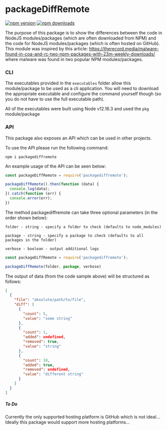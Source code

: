 # packageDiffRemote

[![npm version](https://img.shields.io/npm/v/packagediffremote.svg?style=flat-square)](https://www.npmjs.org/package/packagediffremote)
[![npm downloads](https://img.shields.io/npm/dm/packagediffremote.svg?style=flat-square)](http://npm-stat.com/charts.html?package=packagediffremote)

The purpose of this package is to show the differences between the code in NodeJS modules/packages (which are often downloaded from NPM) and the code for NodeJS modules/packages (which is often hosted on GitHub). This module was inspired by this article: https://therecord.media/malware-found-in-coa-and-rc-two-npm-packages-with-23m-weekly-downloads/ where malware was found in two popular NPM modules/packages.

### CLI

The executables provided in the `executables` folder allow this module/package to be used as a cli application. You will need to download the appropriate executable and configure the command yourself though (so you do not have to use the full executable path).

All of the executables were built using Node v12.16.3 and used the `pkg` module/package

### API

This package also exposes an API which can be used in other projects.

To use the API please run the following command:

```shell
npm i packagediffremote
```

An example usage of the API can be seen below:
```javascript
const packageDiffRemote = require('packagediffremote');

packageDiffRemote().then(function (data) {
  console.log(data);
}).catch(function (err) {
  console.error(err);
})

```
The method packagediffremote can take three optional parameters (in the order shown below):

`folder - string - specify a folder to check (defaults to node_modules)`

`package - string - specify a package to check (defaults to all packages in the folder)`

`verbose - boolean - output additional logs`

```javascript
const packageDiffRemote = require('packagediffremote');

packageDiffRemote(folder, package, verbose)

```

The output of data (from the code sample above) will be structured as follows:
```json
[
  {
    "file": "absolute/path/to/file",
    "diff": [
      {
        "count": 5,
        "value": "some string"
      },
      {
        "count": 1,
        "added": undefined,
        "removed": true,
        "value": "string"
      },
      {
        "count": 10,
        "added": true,
        "removed": undefined,
        "value": "different string"
      }
    ]
  }
]
```

##### To Do

Currently the only supported hosting platform is GitHub which is not ideal... Ideally this package would support more hosting platforms...

